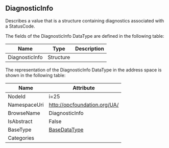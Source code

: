 <!-- datatype -->
## DiagnosticInfo
Describes a value that is a structure containing diagnostics associated with a StatusCode.  
<!-- end of description -->
The fields of the DiagnosticInfo DataType are defined in the following table:  

|Name|Type|Description|
|---|---|---|
|DiagnosticInfo|Structure||

The representation of the DiagnosticInfo DataType in the address space is shown in the following table:  

|Name|Attribute|
|---|---|
|NodeId|i=25|
|NamespaceUri|http://opcfoundation.org/UA/|
|BrowseName|DiagnosticInfo|
|IsAbstract|False|
|BaseType|[BaseDataType](../../DataTypes/BaseDataType/readme.md)|
|Categories||

